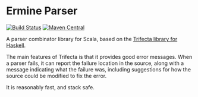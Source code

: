 # Ermine Parser

[![Build Status](https://travis-ci.org/Verizon/ermine-parser.svg?branch=master)](https://travis-ci.org/Verizon/ermine-parser) [![Maven Central](https://maven-badges.herokuapp.com/maven-central/io.verizon.ermine/parser_2.11/badge.svg)](https://maven-badges.herokuapp.com/maven-central/io.verizon.ermine/parser_2.11)

A parser combinator library for Scala, based on the [Trifecta library for Haskell](http://hackage.haskell.org/package/trifecta).

The main features of Trifecta is that it provides good error messages. When a parser fails, it can report the failure location in the source, along with a message indicating what the failure was, including suggestions for how the source could be modified to fix the error.

It is reasonably fast, and stack safe.

